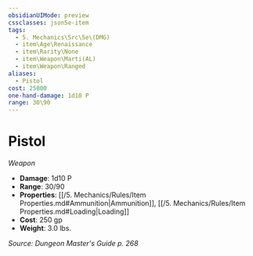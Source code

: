 ```yaml
---
obsidianUIMode: preview
cssclasses: json5e-item
tags:
  - 5. Mechanics\Src\5e\(DMG)
  - item\Age\Renaissance
  - item\Rarity\None
  - item\Weapon\Marti(AL)
  - item\Weapon\Ranged
aliases:
  - Pistol
cost: 25000
one-hand-damage: 1d10 P
range: 30\90
---
```

# Pistol
*Weapon*  

- **Damage**: 1d10 P
- **Range**: 30/90
- **Properties**: [[/5. Mechanics/Rules/Item Properties.md#Ammunition\|Ammunition]], [[/5. Mechanics/Rules/Item Properties.md#Loading\|Loading]]
- **Cost**: 250 gp
- **Weight**: 3.0 lbs.

*Source: Dungeon Master's Guide p. 268*
